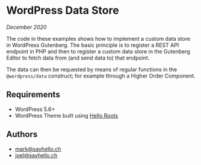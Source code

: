 # WordPress Data Store

*December 2020*

The code in these examples shows how to implement a custom data store in WordPress Gutenberg. The 
basic principle is to register a REST API endpoint in PHP and then to register a custom data store 
in the Gutenberg Editor to fetch data from (and send data to) that endpoint.

The data can then be requested by means of regular functions in the `@wordpress/data` construct; 
for example through a Higher Order Component.

## Requirements

- WordPress 5.6+
- WordPress Theme built using [Hello Roots](https://github.com/SayHelloGmbH/hello-roots/)

## Authors

- mark@sayhello.ch
- joel@sayhello.ch
